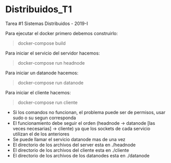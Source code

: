# Distribuidos_T1
Tarea #1 Sistemas Distribuidos - 2019-I

Para ejecutar el docker primero debemos construirlo:

> docker-compose build

Para iniciar el servicio del servidor hacemos:

> docker-compose run headnode

Para iniciar un datanode hacemos:

> docker-compose run datanode

Para iniciar el cliente hacemos:

> docker-compose run cliente

- Si los comandos no funcionan, el problema puede ser de permisos, usar sudo o su segun corresponda
- El funcionamiento debe seguir el orden (headnode -> datanode [las veces necesarias] -> cliente) ya que los sockets de cada servicio utilizan el de los anteriores
- Se puede llamar el servicio datanode mas de una vez
- El directorio de los archivos del server esta en ./headnode
- El directorio de los archivos del cliente esta en ./cliente
- El directorio de los archivos de los datanodes esta en ./datanode